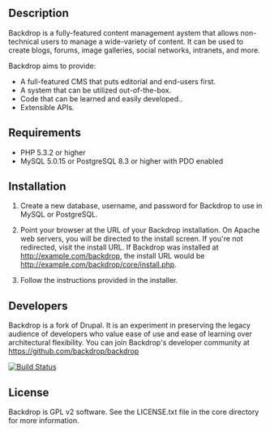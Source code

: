 Description
-----------

Backdrop is a fully-featured content management aystem that allows non-technical
users to manage a wide-variety of content. It can be used to create blogs,
forums, image galleries, social networks, intranets, and more.

Backdrop aims to provide:

- A full-featured CMS that puts editorial and end-users first.
- A system that can be utilized out-of-the-box.
- Code that can be learned and easily developed..
- Extensible APIs.

Requirements
------------
- PHP 5.3.2 or higher
- MySQL 5.0.15 or PostgreSQL 8.3 or higher with PDO enabled

Installation
------------

1. Create a new database, username, and password for Backdrop to use in MySQL
   or PostgreSQL.

2. Point your browser at the URL of your Backdrop installation. On Apache web
   servers, you will be directed to the install screen. If you're not
   redirected, visit the install URL. If Backdrop was installed at
   http://example.com/backdrop, the install URL would be
   http://example.com/backdrop/core/install.php.

3. Follow the instructions provided in the installer.

Developers
----------
Backdrop is a fork of Drupal. It is an experiment in preserving the legacy
audience of developers who value ease of use and ease of learning over
architectural flexibility. You can join Backdrop's developer community at
https://github.com/backdrop/backdrop

[![Build Status](https://travis-ci.org/backdrop/backdrop.png)](https://travis-ci.org/backdrop/backdrop)

License
-------
Backdrop is GPL v2 software. See the LICENSE.txt file in the core directory
for more information.

